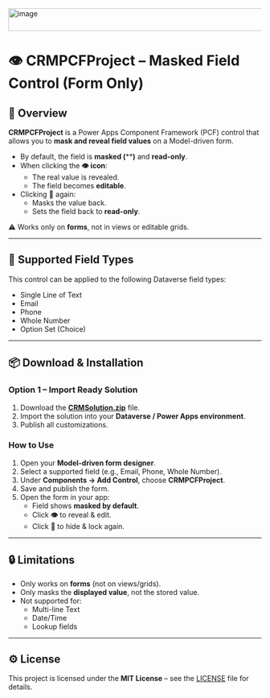 <img width="644" height="45" alt="image" src="https://github.com/user-attachments/assets/c6578d5d-881a-422d-99d7-d6f9d6b0e690" />

# 👁️ CRMPCFProject – Masked Field Control (Form Only)

## 📌 Overview

**CRMPCFProject** is a Power Apps Component Framework (PCF) control that allows you to **mask and reveal field values** on a Model-driven form.

- By default, the field is **masked (******)** and **read-only**.
- When clicking the **👁️ icon**:
  - The real value is revealed.
  - The field becomes **editable**.
- Clicking **🙈** again:
  - Masks the value back.
  - Sets the field back to **read-only**.

⚠️ Works only on **forms**, not in views or editable grids.

---

## 🎯 Supported Field Types

This control can be applied to the following Dataverse field types:

- Single Line of Text  
- Email  
- Phone  
- Whole Number  
- Option Set (Choice)  

---

## 📦 Download & Installation

### Option 1 – Import Ready Solution

1. Download the **[CRMSolution.zip](#)** file.  
2. Import the solution into your **Dataverse / Power Apps environment**.  
3. Publish all customizations.

### How to Use

1. Open your **Model-driven form designer**.  
2. Select a supported field (e.g., Email, Phone, Whole Number).  
3. Under **Components → Add Control**, choose **CRMPCFProject**.  
4. Save and publish the form.  
5. Open the form in your app:
   - Field shows **masked by default**.  
   - Click **👁️** to reveal & edit.  
   - Click **🙈** to hide & lock again.  

---

## 🔒 Limitations

- Only works on **forms** (not on views/grids).  
- Only masks the **displayed value**, not the stored value.  
- Not supported for:
  - Multi-line Text  
  - Date/Time  
  - Lookup fields  

---

## ⚙️ License

This project is licensed under the **MIT License** – see the [LICENSE](LICENSE) file for details.
